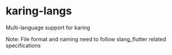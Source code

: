 # karing-langs
Multi-language support for karing

Note: File format and naming need to follow slang_flutter related specifications
